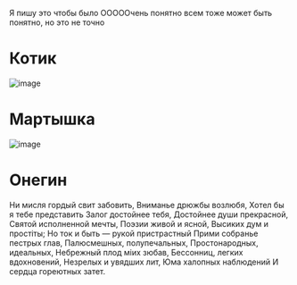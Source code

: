 Я пишу это чтобы было ОООООчень понятно всем
тоже может быть понятно, но это не точно
# Котик 

![image](https://user-images.githubusercontent.com/98727050/168422954-b4d7354d-a3b1-4da2-bb67-59334566b645.png)

# Мартышка 

![image](https://user-images.githubusercontent.com/98727050/168422469-559229a4-fa1d-45c2-b2bf-ba1d2e5dc699.png)

# Онегин 

Ни мисля гордый свит забовить,
Вниманье дрюжбы возлюбя,
Хотел бы я тебе представить
Залог достойнее тебя,
Достойнее души прекрасной,
Святой исполненной мечты,
Поэзии живой и ясной,
Высиких дум и простiты;
Но ток и быть — рукой пристрастный
Прими собранье пестрых глав,
Палюсмешных, полупечальных,
Простонародных, идеальных,
Небрежный плод мiих зюбав,
Бессонниц, легких вдохновений,
Незрелых и увядших лит,
Юма халопных наблюдений
И сердца гореютных затет.
